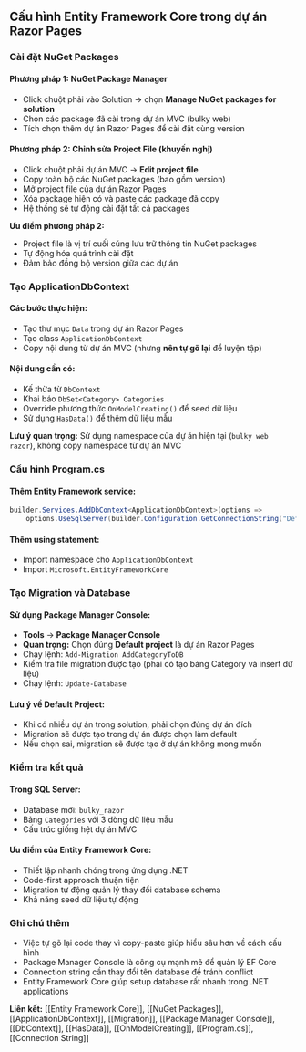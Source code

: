 ## Cấu hình Entity Framework Core trong dự án Razor Pages

### Cài đặt NuGet Packages

#### Phương pháp 1: NuGet Package Manager

- Click chuột phải vào Solution → chọn **Manage NuGet packages for solution**
- Chọn các package đã cài trong dự án MVC (bulky web)
- Tích chọn thêm dự án Razor Pages để cài đặt cùng version


#### Phương pháp 2: Chỉnh sửa Project File (khuyến nghị)

- Click chuột phải dự án MVC → **Edit project file**
- Copy toàn bộ các NuGet packages (bao gồm version)
- Mở project file của dự án Razor Pages
- Xóa package hiện có và paste các package đã copy
- Hệ thống sẽ tự động cài đặt tất cả packages

**Ưu điểm phương pháp 2:**

- Project file là vị trí cuối cúng lưu trữ thông tin NuGet packages
- Tự động hóa quá trình cài đặt
- Đảm bảo đồng bộ version giữa các dự án


### Tạo ApplicationDbContext

#### Các bước thực hiện:

- Tạo thư mục `Data` trong dự án Razor Pages
- Tạo class `ApplicationDbContext`
- Copy nội dung từ dự án MVC (nhưng **nên tự gõ lại** để luyện tập)


#### Nội dung cần có:

- Kế thừa từ `DbContext`
- Khai báo `DbSet<Category> Categories`
- Override phương thức `OnModelCreating()` để seed dữ liệu
- Sử dụng `HasData()` để thêm dữ liệu mẫu

**Lưu ý quan trọng:** Sử dụng namespace của dự án hiện tại (`bulky web razor`), không copy namespace từ dự án MVC

### Cấu hình Program.cs

#### Thêm Entity Framework service:

```csharp
builder.Services.AddDbContext<ApplicationDbContext>(options => 
    options.UseSqlServer(builder.Configuration.GetConnectionString("DefaultConnection")));
```


#### Thêm using statement:

- Import namespace cho `ApplicationDbContext`
- Import `Microsoft.EntityFrameworkCore`


### Tạo Migration và Database

#### Sử dụng Package Manager Console:

- **Tools** → **Package Manager Console**
- **Quan trọng:** Chọn đúng **Default project** là dự án Razor Pages
- Chạy lệnh: `Add-Migration AddCategoryToDB`
- Kiểm tra file migration được tạo (phải có tạo bảng Category và insert dữ liệu)
- Chạy lệnh: `Update-Database`


#### Lưu ý về Default Project:

- Khi có nhiều dự án trong solution, phải chọn đúng dự án đích
- Migration sẽ được tạo trong dự án được chọn làm default
- Nếu chọn sai, migration sẽ được tạo ở dự án không mong muốn


### Kiểm tra kết quả

#### Trong SQL Server:

- Database mới: `bulky_razor`
- Bảng `Categories` với 3 dòng dữ liệu mẫu
- Cấu trúc giống hệt dự án MVC


#### Ưu điểm của Entity Framework Core:

- Thiết lập nhanh chóng trong ứng dụng .NET
- Code-first approach thuận tiện
- Migration tự động quản lý thay đổi database schema
- Khả năng seed dữ liệu tự động


### Ghi chú thêm

- Việc tự gõ lại code thay vì copy-paste giúp hiểu sâu hơn về cách cấu hình
- Package Manager Console là công cụ mạnh mẽ để quản lý EF Core
- Connection string cần thay đổi tên database để tránh conflict
- Entity Framework Core giúp setup database rất nhanh trong .NET applications

**Liên kết:** [[Entity Framework Core]], [[NuGet Packages]], [[ApplicationDbContext]], [[Migration]], [[Package Manager Console]], [[DbContext]], [[HasData]], [[OnModelCreating]], [[Program.cs]], [[Connection String]]

